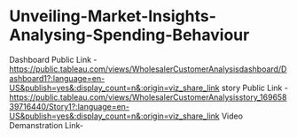 # Unveiling-Market-Insights-Analysing-Spending-Behaviour


Dashboard Public Link - https://public.tableau.com/views/WholesalerCustomerAnalysisdashboard/Dashboard1?:language=en-US&publish=yes&:display_count=n&:origin=viz_share_link
story Public Link - https://public.tableau.com/views/WholesalerCustomerAnalysisstory_16965839716440/Story1?:language=en-US&publish=yes&:display_count=n&:origin=viz_share_link
Video Demanstration Link-
